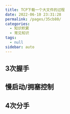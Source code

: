 ```yaml
---
title: TCP下载一个大文件的过程
date: 2022-06-10 23:31:28
permalink: /pages/35cb80/
categories: 
  - 知识积累
  - 常见知识
tags: 
  - null
sidebar: auto
---
```


## 3次握手

## 慢启动/拥塞控制

## 4次分手
